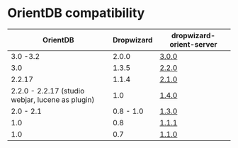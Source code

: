 # OrientDB compatibility

OrientDB | Dropwizard | dropwizard-orient-server
----------|---|------
3.0 -3.2 | 2.0.0 | [3.0.0](http://xvik.github.io/dropwizard-orient-server/3.0.0) |
3.0 | 1.3.5 | [2.2.0](http://xvik.github.io/dropwizard-orient-server/2.2.0) | 
 2.2.17 |  1.1.4 | [2.1.0](http://xvik.github.io/dropwizard-orient-server/2.1.0)
2.2.0 - 2.2.17 (studio webjar, lucene as plugin) | 1.0 | [1.4.0](https://github.com/xvik/dropwizard-orient-server/tree/1.4.0)
2.0 - 2.1 | 0.8 - 1.0 | [1.3.0](https://github.com/xvik/dropwizard-orient-server/tree/1.3.0)
1.0 | 0.8 | [1.1.1](https://github.com/xvik/dropwizard-orient-server/tree/dw-0.8-orient-1.x)
1.0 | 0.7 | [1.1.0](https://github.com/xvik/dropwizard-orient-server/tree/dw-0.7)